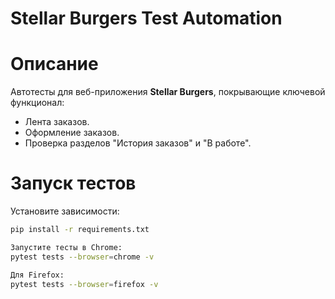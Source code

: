 # Stellar Burgers Test Automation

# Описание
Автотесты для веб-приложения **Stellar Burgers**, покрывающие ключевой функционал:
- Лента заказов.
- Оформление заказов.
- Проверка разделов "История заказов" и "В работе".

# Запуск тестов
Установите зависимости:
   ```bash
   pip install -r requirements.txt

Запустите тесты в Chrome:
pytest tests --browser=chrome -v

Для Firefox:
pytest tests --browser=firefox -v
